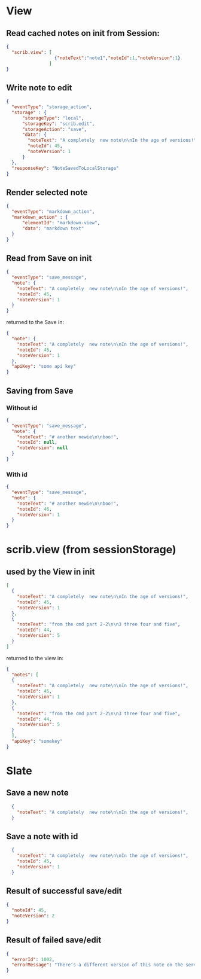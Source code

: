# View

## Read cached notes on init from Session:

```json
{
  "scrib.view": [
                  {"noteText":"note1","noteId":1,"noteVersion":1}
                ]
}
```

## Write note to edit

```json
{
  "eventType": "storage_action",
  "storage" : {
      "storageType": "local",
      "storageKey": "scrib.edit",
      "storageAction": "save",
      "data": {
        "noteText": "A completely  new note\n\nIn the age of versions!",
        "noteId": 45,
        "noteVersion": 1
      }
  },
  "responseKey": "NoteSavedToLocalStorage"
}
```

## Render selected note

```json
{
  "eventType": "markdown_action",
  "markdown_action" : {
      "elementId": "markdown-view",
      "data": "markdown text"
  }
}
```

## Read from Save on init

```json
{
  "eventType": "save_message",
  "note": {
    "noteText": "A completely  new note\n\nIn the age of versions!",
    "noteId": 45,
    "noteVersion": 1
  }
}
```

returned to the Save in:

```json
{
  "note": {
    "noteText": "A completely  new note\n\nIn the age of versions!",
    "noteId": 45,
    "noteVersion": 1
  },
  "apiKey": "some api key"
}
```


## Saving from Save

### Without id

```json
{
  "eventType": "save_message",
  "note": {
    "noteText": "# another newie\n\nboo!",
    "noteId": null,
    "noteVersion": null
  }
}
```

### With id

```json
{
  "eventType": "save_message",
  "note": {
    "noteText": "# another newie\n\nboo!",
    "noteId": 46,
    "noteVersion": 1
  }
}
```

# scrib.view (from sessionStorage)

## used by the View in init

```json
[
  {
    "noteText": "A completely  new note\n\nIn the age of versions!",
    "noteId": 45,
    "noteVersion": 1
  },
  {
    "noteText": "from the cmd part 2-2\n\n3 three four and five",
    "noteId": 44,
    "noteVersion": 5
  }
]
```

returned to the view in:

```json
{
  "notes": [
  {
    "noteText": "A completely  new note\n\nIn the age of versions!",
    "noteId": 45,
    "noteVersion": 1
  },
  {
    "noteText": "from the cmd part 2-2\n\n3 three four and five",
    "noteId": 44,
    "noteVersion": 5
  }
  ],
  "apiKey": "somekey"
}
```

# Slate

## Save a new note

```json
  {
    "noteText": "A completely  new note\n\nIn the age of versions!",
  }
```

## Save a note with id

```json
  {
    "noteText": "A completely  new note\n\nIn the age of versions!",
    "noteId": 45,
    "noteVersion": 1
  }
```


## Result of successful save/edit

```json
{
  "noteId": 45,
  "noteVersion": 2
}
```

## Result of failed save/edit

```json
{
  "errorId": 1002,
  "errorMessage": "There's a different version of this note on the server. Refresh and try again"
}
```